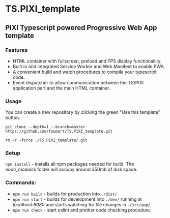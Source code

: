 # TS.PIXI_template

## PIXI Typescript powered Progressive Web App template

### Features

- HTML container with fullscreen, preload and FPS display functionallity.
- Built in and integrated Service Worker and Web Manifest to enable PWA.
- A convenient build and watch procedures to compile your typescript code.
- Event dispatcher to allow communication between the TS/PIXI application part and the main HTML container.

### Usage

You can create a new repository by clicking the green "Use this template" button.

`git clone --depth=1 --branch=master https://github.com/foumart/TS.PIXI_template.git`

`rm -r -force ./TS.PIXI_template/.git`

### Setup

`npm install` - installs all npm packages needed for build. The *node_modules* folder will occupy around 350mb of disk space.

### Commands:

-   `npm run build` - builds for production into `./dist/`
-   `npm run start` - builds for development into `./dev/` running at *localhost:8080* and starts watching for file changes in `./src/app/`.
-   `npm run check` - start eslint and prettier code checking procedure.
